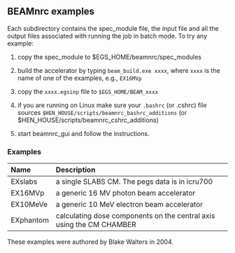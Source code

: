 ## BEAMnrc examples

Each subdirectory contains the spec_module file, the input file and all the
output files associated with running the job in batch mode. To try any example:

1. copy the spec_module to $EGS_HOME/beamnrc/spec_modules

2. build the accelerator by typing `beam_build.exe xxxx`, where `xxxx` is the name of one of the examples, e.g., `EX16MVp`

3. copy the `xxxx.egsinp` file to `$EGS_HOME/BEAM_xxxx`

4. if you are running on Linux make sure your `.bashrc` (or .cshrc) file sources `$HEN_HOUSE/scripts/beamnrc_bashrc_additions`
   (or $HEN_HOUSE/scripts/beamnrc_cshrc_additions)

5. start beamnrc_gui and follow the instructions.

### Examples

 Name                 | Description
:---------------------|:----------------------
 EXslabs              | a single SLABS CM. The pegs data is in icru700
 EX16MVp              | a generic 16 MV photon beam accelerator
 EX10MeVe             | a generic 10 MeV electron beam accelerator
 EXphantom            | calculating dose components on the central axis using the CM CHAMBER

These examples were authored by Blake Walters in 2004.